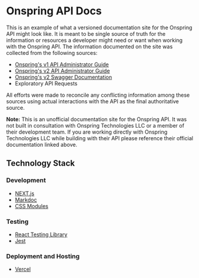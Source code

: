 # Onspring API Docs

This is an example of what a versioned documentation site for the Onspring API might look like. It is meant to be single source of truth for the information or resources a developer might need or want when working with the Onspring API. The information documented on the site was collected from the following sources:

- [Onspring's v1 API Administrator Guide](https://software.onspring.com/hubfs/Training/Admin%20Guide%20-%20v1%20API.pdf)
- [Onspring's v2 API Administrator Guide](https://software.onspring.com/hubfs/Training/Admin%20Guide%20-%20v2%20API.pdf)
- [Onspring's v2 Swagger Documentation](https://api.onspring.com/swagger/index.html)
- Exploratory API Requests

All efforts were made to reconcile any conflicting information among these sources using actual interactions with the API as the final authoritative source.

**Note:** This is an unofficial documentation site for the Onspring API. It was not built in consultation with Onspring Technologies LLC or a member of their development team. If you are working directly with Onspring Technologies LLC while building with their API please reference their official documentation linked above.

## Technology Stack

### Development

- [NEXT.js](https://nextjs.org/)
- [Markdoc](https://markdoc.dev/)
- [CSS Modules](https://github.com/css-modules/css-modules)

### Testing

- [React Testing Library](https://testing-library.com/docs/react-testing-library/intro/)
- [Jest](https://jestjs.io/)

### Deployment and Hosting

- [Vercel](https://vercel.com/)
